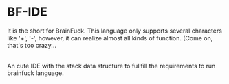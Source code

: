 # BF-IDE
It is the short for BrainFuck. This language only supports several characters like '+', '-', 
however, it can realize almost all kinds of function. (Come on, that's too crazy...

<br>
An cute IDE with the stack data structure to fullfill the requirements to run brainfuck language. 
